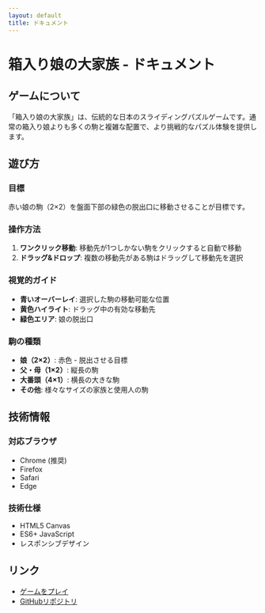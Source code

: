 ```yaml
---
layout: default
title: ドキュメント
---
```


# 箱入り娘の大家族 - ドキュメント

## ゲームについて

「箱入り娘の大家族」は、伝統的な日本のスライディングパズルゲームです。通常の箱入り娘よりも多くの駒と複雑な配置で、より挑戦的なパズル体験を提供します。

## 遊び方

### 目標
赤い娘の駒（2×2）を盤面下部の緑色の脱出口に移動させることが目標です。

### 操作方法
1. **ワンクリック移動**: 移動先が1つしかない駒をクリックすると自動で移動
2. **ドラッグ&ドロップ**: 複数の移動先がある駒はドラッグして移動先を選択

### 視覚的ガイド
- **青いオーバーレイ**: 選択した駒の移動可能な位置
- **黄色ハイライト**: ドラッグ中の有効な移動先
- **緑色エリア**: 娘の脱出口

### 駒の種類
- **娘（2×2）**: 赤色 - 脱出させる目標
- **父・母（1×2）**: 縦長の駒
- **大番頭（4×1）**: 横長の大きな駒
- **その他**: 様々なサイズの家族と使用人の駒

## 技術情報

### 対応ブラウザ
- Chrome (推奨)
- Firefox
- Safari
- Edge

### 技術仕様
- HTML5 Canvas
- ES6+ JavaScript
- レスポンシブデザイン

## リンク
- [ゲームをプレイ](./index.html)
- [GitHubリポジトリ](https://github.com/USERNAME/hakoiri_musume)